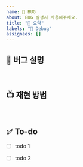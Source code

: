 ```yaml
---
name: 🐞 BUG
about: BUG 발생시 사용해주세요.
title: "🐞 요약"
labels: "🐞 Debug"
assignees: []
---
```


## 🐞 버그 설명

<!-- 버그에 대해 간단하게 설명해주세요 -->

<br>

## 📺 재현 방법

<!-- 재현 방법을 작성해주세요 -->

<br>

## ✅ To-do

<!-- 해당 작업을 수행하기 위해 해야 할 하위 태스크를 작성해주세요 -->

- [ ] todo 1
- [ ] todo 2



